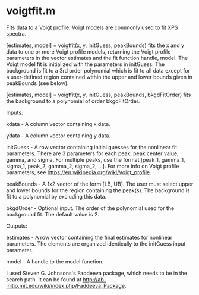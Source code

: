 # voigtfit.m

Fits data to a Voigt profile. Voigt models are commonly used to fit XPS 
spectra.

[estimates, model] = voigtfit(x, y, initGuess, peakBounds) fits the x and y 
data to one or more Voigt profile models, returning the Voigt profile 
parameters in the vector estimates and the fit function handle, model.
The Voigt model fit is initialized with the parameters in initGuess. The 
background is fit to a 3rd order polynomial which is fit to all data except 
for a user-defined region contained within the upper and lower bounds given 
in peakBounds (see below).

[estimates, model] = voigtfit(x, y, initGuess, peakBounds, bkgdFitOrder) fits 
the background to a polynomial of order bkgdFitOrder.

Inputs:

  xdata - A column vector containing x data.

  ydata - A column vector containing y data.

  initGuess - A row vector containing initial guesses for the nonlinear fit 
              parameters. There are 3 parameters for each peak: 
              peak center value, gamma, and sigma. For multiple peaks, 
              use the format 
              [peak_1, gamma_1, sigma_1, peak_2, gamma_2, sigma_2, ...].
              For more info on Voigt profile parameters, see
              https://en.wikipedia.org/wiki/Voigt_profile.

  peakBounds - A 1x2 vector of the form [LB, UB]. The user must select upper 
              and lower bounds for the region containing the peak(s).
              The background is fit to a polynomial by excluding this data.

  bkgdOrder - Optional input. The order of the polynomial used for the 
              background fit. The default value is 2.

Outputs:

  estimates - A row vector containing the final estimates for nonlinear 
              parameters. The elements are organized identically to the 
              initGuess input parameter.

  model - A handle to the model function.
  

I used Steven G. Johnsons's Faddeeva package, which needs to be in the 
search path. It can be found at 
http://ab-initio.mit.edu/wiki/index.php/Faddeeva_Package.
